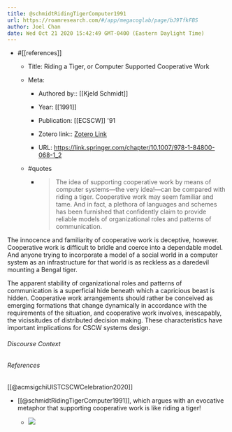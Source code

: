 ```yaml
---
title: @schmidtRidingTigerComputer1991
url: https://roamresearch.com/#/app/megacoglab/page/bJ9TfkFBS
author: Joel Chan
date: Wed Oct 21 2020 15:42:49 GMT-0400 (Eastern Daylight Time)
---
```


- #[[references]]

    - Title: Riding a Tiger, or Computer Supported Cooperative Work

    - Meta:

        - Authored by:: [[Kjeld Schmidt]]

        - Year: [[1991]]

        - Publication: [[ECSCW]] '91

        - Zotero link:: [Zotero Link](zotero://select/items/7_2ETARJFS)

        - URL: https://link.springer.com/chapter/10.1007/978-1-84800-068-1_2

    - #quotes

        - > The idea of supporting cooperative work by means of computer systems—the very idea!—can be compared with riding a tiger. Cooperative work may seem familiar and tame. And in fact, a plethora of languages and schemes has been furnished that confidently claim to provide reliable models of organizational roles and patterns of communication.

The innocence and familiarity of cooperative work is deceptive, however. Cooperative work is difficult to bridle and coerce into a dependable model. And anyone trying to incorporate a model of a social world in a computer system as an infrastructure for that world is as reckless as a daredevil mounting a Bengal tiger.

The apparent stability of organizational roles and patterns of communication is a superficial hide beneath which a capricious beast is hidden. Cooperative work arrangements should rather be conceived as emerging formations that change dynamically in accordance with the requirements of the situation, and cooperative work involves, inescapably, the vicissitudes of distributed decision making. These characteristics have important implications for CSCW systems design.

###### Discourse Context



###### References

[[@acmsigchiUISTCSCWCelebration2020]]

- [[@schmidtRidingTigerComputer1991]], which argues with an evocative metaphor that supporting cooperative work is like riding a tiger!

    - ![](https://firebasestorage.googleapis.com/v0/b/firescript-577a2.appspot.com/o/imgs%2Fapp%2Fmegacoglab%2FgnlFAJ3LxR.png?alt=media&token=db2beae9-750e-4868-bdd8-985503f3341e)
